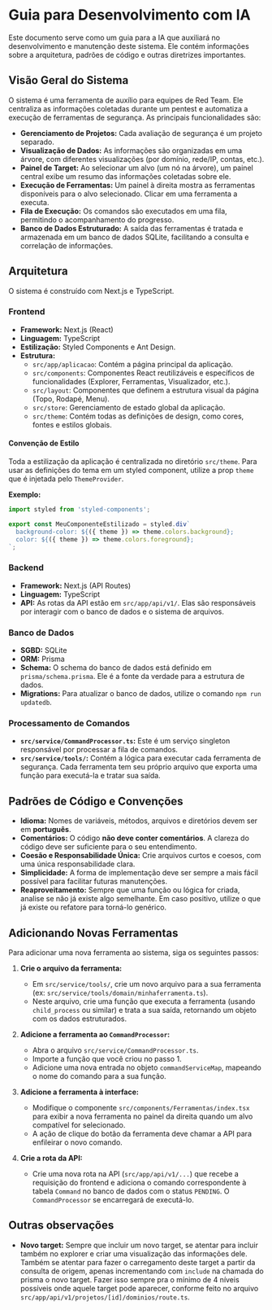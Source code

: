 # Guia para Desenvolvimento com IA

Este documento serve como um guia para a IA que auxiliará no desenvolvimento e manutenção deste sistema. Ele contém informações sobre a arquitetura, padrões de código e outras diretrizes importantes.

## Visão Geral do Sistema

O sistema é uma ferramenta de auxílio para equipes de Red Team. Ele centraliza as informações coletadas durante um pentest e automatiza a execução de ferramentas de segurança. As principais funcionalidades são:

- **Gerenciamento de Projetos:** Cada avaliação de segurança é um projeto separado.
- **Visualização de Dados:** As informações são organizadas em uma árvore, com diferentes visualizações (por domínio, rede/IP, contas, etc.).
- **Painel de Target:** Ao selecionar um alvo (um nó na árvore), um painel central exibe um resumo das informações coletadas sobre ele.
- **Execução de Ferramentas:** Um painel à direita mostra as ferramentas disponíveis para o alvo selecionado. Clicar em uma ferramenta a executa.
- **Fila de Execução:** Os comandos são executados em uma fila, permitindo o acompanhamento do progresso.
- **Banco de Dados Estruturado:** A saída das ferramentas é tratada e armazenada em um banco de dados SQLite, facilitando a consulta e correlação de informações.

## Arquitetura

O sistema é construído com Next.js e TypeScript.

### Frontend

- **Framework:** Next.js (React)
- **Linguagem:** TypeScript
- **Estilização:** Styled Components e Ant Design.
- **Estrutura:**
    - `src/app/aplicacao`: Contém a página principal da aplicação.
    - `src/components`: Componentes React reutilizáveis e específicos de funcionalidades (Explorer, Ferramentas, Visualizador, etc.).
    - `src/layout`: Componentes que definem a estrutura visual da página (Topo, Rodapé, Menu).
    - `src/store`: Gerenciamento de estado global da aplicação.
    - `src/theme`: Contém todas as definições de design, como cores, fontes e estilos globais.

#### Convenção de Estilo

Toda a estilização da aplicação é centralizada no diretório `src/theme`. Para usar as definições do tema em um styled component, utilize a prop `theme` que é injetada pelo `ThemeProvider`.

**Exemplo:**

```javascript
import styled from 'styled-components';

export const MeuComponenteEstilizado = styled.div`
  background-color: ${({ theme }) => theme.colors.background};
  color: ${({ theme }) => theme.colors.foreground};
`;
```

### Backend

- **Framework:** Next.js (API Routes)
- **Linguagem:** TypeScript
- **API:** As rotas da API estão em `src/app/api/v1/`. Elas são responsáveis por interagir com o banco de dados e o sistema de arquivos.

### Banco de Dados

- **SGBD:** SQLite
- **ORM:** Prisma
- **Schema:** O schema do banco de dados está definido em `prisma/schema.prisma`. Ele é a fonte da verdade para a estrutura de dados.
- **Migrations:** Para atualizar o banco de dados, utilize o comando `npm run updatedb`.

### Processamento de Comandos

- **`src/service/CommandProcessor.ts`:** Este é um serviço singleton responsável por processar a fila de comandos.
- **`src/service/tools/`:** Contém a lógica para executar cada ferramenta de segurança. Cada ferramenta tem seu próprio arquivo que exporta uma função para executá-la e tratar sua saída.

## Padrões de Código e Convenções

- **Idioma:** Nomes de variáveis, métodos, arquivos e diretórios devem ser em **português**.
- **Comentários:** O código **não deve conter comentários**. A clareza do código deve ser suficiente para o seu entendimento.
- **Coesão e Responsabilidade Única:** Crie arquivos curtos e coesos, com uma única responsabilidade clara.
- **Simplicidade:** A forma de implementação deve ser sempre a mais fácil possível para facilitar futuras manutenções.
- **Reaproveitamento:** Sempre que uma função ou lógica for criada, analise se não já existe algo semelhante. Em caso positivo, utilize o que já existe ou refatore para torná-lo genérico.

## Adicionando Novas Ferramentas

Para adicionar uma nova ferramenta ao sistema, siga os seguintes passos:

1.  **Crie o arquivo da ferramenta:**
    - Em `src/service/tools/`, crie um novo arquivo para a sua ferramenta (ex: `src/service/tools/domain/minhaferramenta.ts`).
    - Neste arquivo, crie uma função que executa a ferramenta (usando `child_process` ou similar) e trata a sua saída, retornando um objeto com os dados estruturados.

2.  **Adicione a ferramenta ao `CommandProcessor`:**
    - Abra o arquivo `src/service/CommandProcessor.ts`.
    - Importe a função que você criou no passo 1.
    - Adicione uma nova entrada no objeto `commandServiceMap`, mapeando o nome do comando para a sua função.

3.  **Adicione a ferramenta à interface:**
    - Modifique o componente `src/components/Ferramentas/index.tsx` para exibir a nova ferramenta no painel da direita quando um alvo compatível for selecionado.
    - A ação de clique do botão da ferramenta deve chamar a API para enfileirar o novo comando.

4.  **Crie a rota da API:**
    - Crie uma nova rota na API (`src/app/api/v1/...`) que recebe a requisição do frontend e adiciona o comando correspondente à tabela `Command` no banco de dados com o status `PENDING`. O `CommandProcessor` se encarregará de executá-lo.

## Outras observações
- **Novo target:** Sempre que incluir um novo target, se atentar para incluir também no explorer e criar uma visualização das informações dele. Também se atentar para fazer o carregamento deste target a partir da consulta de origem, apenas incrementando com `include` na chamada do prisma o novo target. Fazer isso sempre pra o mínimo de 4 níveis possíveis onde aquele target pode aparecer, conforme feito no arquivo `src/app/api/v1/projetos/[id]/dominios/route.ts`.